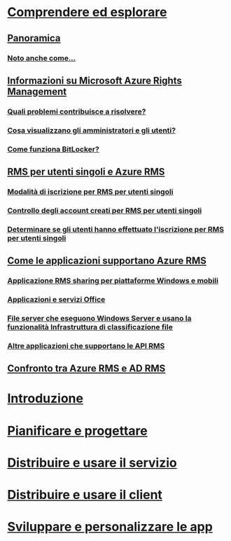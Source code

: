 # [Comprendere ed esplorare](azure-rights-management.md)
## [Panoramica](azure-rights-management.md)
### [Noto anche come...](azure-rms-aka.md)
## [Informazioni su Microsoft Azure Rights Management](what-is-azure-rms.md)
### [Quali problemi contribuisce a risolvere?](azure-rms-problems-it-solves.md)
### [Cosa visualizzano gli amministratori e gli utenti?](what-admins-users-see.md)
### [Come funziona BitLocker?](how-does-it-work.md)
## [RMS per utenti singoli e Azure RMS](rms-for-individuals.md)
### [Modalità di iscrizione per RMS per utenti singoli](rms-for-individuals-user-sign-up.md)
### [Controllo degli account creati per RMS per utenti singoli](rms-for-individuals-take-control.md)
### [Determinare se gli utenti hanno effettuato l'iscrizione per RMS per utenti singoli](rms-for-individuals-identify-sign-up.md)
## [Come le applicazioni supportano Azure RMS](applications-support.md)
### [Applicazione RMS sharing per piattaforme Windows e mobili](sharing-app-support.md)
### [Applicazioni e servizi Office](office-apps-services-support.md)
### [File server che eseguono Windows Server e usano la funzionalità Infrastruttura di classificazione file](file-server-support.md)
### [Altre applicazioni che supportano le API RMS](api-support.md)
## [Confronto tra Azure RMS e AD RMS](compare-azure-rms-ad-rms.md)
# [Introduzione](/rights-management/get-started/requirements-azure-rms)
# [Pianificare e progettare](/rights-management/plan-design/deployment-roadmap)
# [Distribuire e usare il servizio](/rights-management/deploy-use/activate-service)
# [Distribuire e usare il client](/rights-management/rms-client/use-client)
# [Sviluppare e personalizzare le app](/rights-management/develop/developers-guide)


<!--HONumber=Jun16_HO4-->


